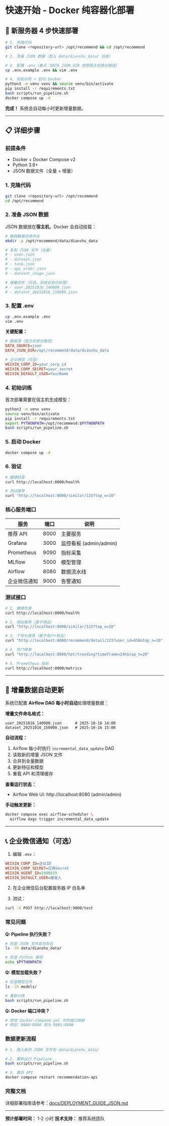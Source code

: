 # 快速开始 - Docker 纯容器化部署

## 🎯 新服务器 4 步快速部署

```bash
# 1. 克隆代码
git clone <repository-url> /opt/recommend && cd /opt/recommend

# 2. 准备 JSON 数据（放入 data/dianshu_data/ 目录）

# 3. 配置 .env（重点：DATA_JSON_DIR 使用宿主机绝对路径）
cp .env.example .env && vim .env

# 4. 初始训练 + 启动 Docker
python3 -m venv venv && source venv/bin/activate
pip install -r requirements.txt
bash scripts/run_pipeline.sh
docker compose up -d
```

**完成！** 系统会自动每小时更新增量数据。

---

## 📋 详细步骤

### 前提条件
- Docker + Docker Compose v2
- Python 3.8+
- JSON 数据文件（全量 + 增量）

### 1. 克隆代码

```bash
git clone <repository-url> /opt/recommend
cd /opt/recommend
```

### 2. 准备 JSON 数据

JSON 数据放在**宿主机**，Docker 会自动挂载：

```bash
# 确保数据目录存在
mkdir -p /opt/recommend/data/dianshu_data

# 复制 JSON 文件（全量）
# - user.json
# - dataset.json
# - task.json
# - api_order.json
# - dataset_image.json

# 增量文件（可选，系统会自动处理）
# - user_20251016_140000.json
# - dataset_20251016_150000.json
```

### 3. 配置 .env

```bash
cp .env.example .env
vim .env
```

**关键配置：**

```ini
# 数据源（宿主机绝对路径）
DATA_SOURCE=json
DATA_JSON_DIR=/opt/recommend/data/dianshu_data

# 企业微信（可选）
WEIXIN_CORP_ID=your_corp_id
WEIXIN_CORP_SECRET=your_secret
WEIXIN_DEFAULT_USER=YourName
```

### 4. 初始训练

首次部署需要在宿主机生成模型：

```bash
python3 -m venv venv
source venv/bin/activate
pip install -r requirements.txt
export PYTHONPATH=/opt/recommend:$PYTHONPATH
bash scripts/run_pipeline.sh
```

### 5. 启动 Docker

```bash
docker compose up -d
```

### 6. 验证

```bash
# 健康检查
curl http://localhost:8000/health

# 测试推荐
curl "http://localhost:8000/similar/123?top_n=10"
```

### 核心服务端口

| 服务 | 端口 | 说明 |
|------|------|------|
| 推荐 API | 8000 | 主要服务 |
| Grafana | 3000 | 监控看板 (admin/admin) |
| Prometheus | 9090 | 指标采集 |
| MLflow | 5000 | 模型管理 |
| Airflow | 8080 | 数据流水线 |
| 企业微信通知 | 9000 | 告警通知 |

### 测试接口

```bash
# 1. 健康检查
curl http://localhost:8000/health

# 2. 相似推荐（基于物品）
curl "http://localhost:8000/similar/123?top_n=10"

# 3. 个性化推荐（基于用户+物品）
curl "http://localhost:8000/recommend/detail/123?user_id=456&top_n=10"

# 4. 热门榜单
curl "http://localhost:8000/hot/trending?timeframe=24h&top_n=20"

# 5. Prometheus 指标
curl http://localhost:8000/metrics
```

---

## 🔄 增量数据自动更新

系统已配置 **Airflow DAG 每小时自动**处理增量数据：

**增量文件命名格式：**
```
user_20251016_140000.json      # 2025-10-16 14:00
dataset_20251016_150000.json   # 2025-10-16 15:00
```

**自动流程：**
1. Airflow 每小时执行 `incremental_data_update` DAG
2. 读取新的增量 JSON 文件
3. 合并到全量数据
4. 更新特征和模型
5. 重载 API 和清理缓存

**查看运行状态：**
- Airflow Web UI: http://localhost:8080 (admin/admin)

**手动触发更新：**
```bash
docker compose exec airflow-scheduler \
  airflow dags trigger incremental_data_update
```

---

## 📞 企业微信通知（可选）

1. 编辑 `.env`：
```ini
WEIXIN_CORP_ID=企业ID
WEIXIN_CORP_SECRET=应用Secret
WEIXIN_AGENT_ID=1000019
WEIXIN_DEFAULT_USER=接收人
```

2. 在企业微信后台配置服务器 IP 白名单

3. 测试：
```bash
curl -X POST http://localhost:9000/test
```

### 常见问题

**Q: Pipeline 执行失败？**
```bash
# 检查 JSON 文件是否存在
ls -lh data/dianshu_data/

# 检查 Python 路径
echo $PYTHONPATH
```

**Q: 模型加载失败？**
```bash
# 检查模型文件
ls -lh models/

# 重新训练
bash scripts/run_pipeline.sh
```

**Q: Docker 端口冲突？**
```bash
# 修改 docker-compose.yml 中的端口映射
# 例如：8000:8000 改为 8001:8000
```

### 数据更新流程

```bash
# 1. 放入新的 JSON 文件到 data/dianshu_data/

# 2. 重新运行 Pipeline
bash scripts/run_pipeline.sh

# 3. 重启 API
docker compose restart recommendation-api
```

### 完整文档

详细部署指南请参考：[docs/DEPLOYMENT_GUIDE_JSON.md](docs/DEPLOYMENT_GUIDE_JSON.md)

---

**预计部署时间：** 1-2 小时
**技术支持：** 推荐系统团队
